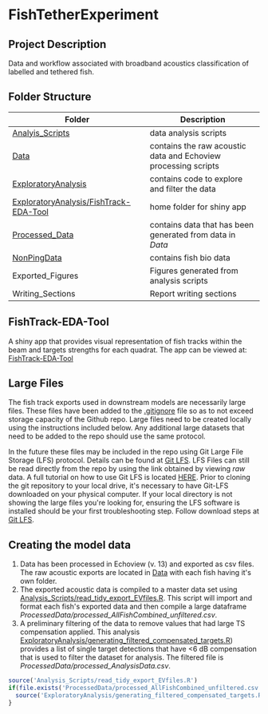 # FishTetherExperiment

## Project Description
Data and workflow associated with broadband acoustics classification of labelled and tethered fish.

## Folder Structure
Folder | Description
---------- | --------------------------------------------------
[Analyis_Scripts](Analysis_Scripts) | data analysis scripts
[Data](Data) | contains the raw acoustic data and Echoview processing scripts
[ExploratoryAnalysis](ExploratoryAnalysis) | contains code to explore and filter the data
[ExploratoryAnalysis/FishTrack-EDA-Tool](ExploratoryAnalysis/FishTrack-EDA-Tool) | home folder for shiny app
[Processed_Data](Processed_Data) | contains data that has been generated from data in *Data*
[NonPingData](NonPingData) | contains fish bio data
Exported_Figures | Figures generated from analysis scripts
Writing_Sections | Report writing sections

## FishTrack-EDA-Tool
A shiny app that provides visual representation of fish tracks within the beam and targets strengths for each quadrat. The app can be viewed at: [FishTrack-EDA-Tool](https://gfs8966.shinyapps.io/FishTrack-EDA-Tool/)

## Large Files
The fish track exports used in downstream models are necessarily large files. These files have been added to the [.gitignore](.gitignore) file so as to not exceed storage capacity of the Github repo. Large files need to be created locally using the instructions included below. Any additional large datasets that need to be added to the repo should use the same protocol.

In the future these files may be included in the repo using Git Large File Storage (LFS) protocol.  Details can be found at [Git LFS](https://git-lfs.github.com/). LFS Files can still be read directly from the repo by using the link obtained by viewing *raw* data. A full tutorial on how to use Git LFS is located [HERE](https://github.com/git-lfs/git-lfs/wiki/Tutorial#migrating-existing-repository-data-to-lfs). Prior to cloning the git repository to your local drive, it's necessary to have Git-LFS downloaded on your physical computer. If your local directory is not showing the large files you're looking for, ensuring the LFS software is installed should be your first troubleshooting step. Follow download steps at [Git LFS](https://git-lfs.github.com/).

## Creating the model data
1. Data has been processed in Echoview (v. 13) and exported as csv files. The raw acoustic exports are located in [Data](Data) with each fish having it's own folder.  
2. The exported acoustic data is compiled to a master data set using [Analysis_Scripts/read_tidy_export_EVfiles.R](Analysis_Scripts/read_tidy_export_EVfiles.R). This script will import and format each fish's exported data and then compile a large dataframe *ProcessedData/processed_AllFishCombined_unfiltered.csv*.  
3. A preliminary filtering of the data to remove values that had large TS compensation applied. This analysis [ExploratoryAnalysis/generating_filtered_compensated_targets.R](ExploratoryAnalysis/generating_filtered_compensated_targets.R)) provides a list of single target detections that have <6 dB compensation that is used to filter the dataset for analysis. The filtered file is *ProcessedData/processed_AnalysisData.csv*.  

``` r
source('Analysis_Scripts/read_tidy_export_EVfiles.R')
if(file.exists('ProcessedData/processed_AllFishCombined_unfiltered.csv'){
  source('ExploratoryAnalysis/generating_filtered_compensated_targets.R')
}
```
